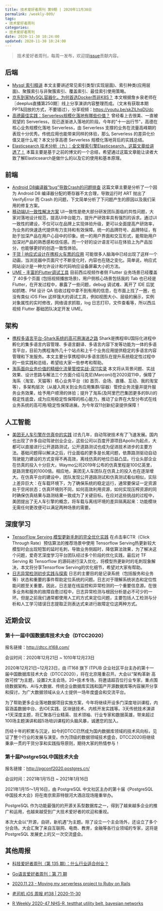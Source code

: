 ```yaml
---
title: 技术爱好者周刊 第9期 | 2020年11月30日
permalink: /weekly-009/
tags:
- 技术爱好者周刊
categories:
- 技术爱好者周刊
date: 2020-11-30 10:24:00
updated: 2020-11-30 10:24:00
---
```


> 技术爱好者周刊，每周一发布，欢迎提[issue](https://github.com/wangyonghong/yonghong-me/issues)贡献内容。

## 后端
- [Mysql 索引精讲](https://www.cnblogs.com/wyc1994666/p/10831039.html)
本文主要讲述常见索引类型(实现层面)、索引种类(应用层面)、聚簇索引与非聚簇索引、覆盖索引、最佳索引使用策略。
- [京东到家MySQL容器化，为何首选Docker而非K8S？](https://mp.weixin.qq.com/s/FTujitwkMl5LRdbWCxOEGA)
本文根据詹乡泉老师在〖deeplus直播第250期〗线上分享演讲内容整理而成。（文末有获取本期PPT&回放的方式，不要错过），分享视频：https://youtu.be/skZlLhqDUdc
- [高德最佳实践：Serverless规模化落地有哪些价值？](https://mp.weixin.qq.com/s/Za9eR0tNjoU3rTg5xTYgNA)
曾经看上去很美、一直被观望的 Serverless，现已逐渐进入落地的阶段。今年的"十一出行节"，高德在核心业务规模化落地 Serverless，由 Serverless 支撑的业务在流量高峰期的表现十分优秀。传统应用也能带来同样的体验，那么 Serverless 的差异化价值又是什么呢？本文分享高德 Serverless 规模化落地背后的实践总结。
- [Elasticsearch 技术分析（九）：全文搜索引擎Elasticsearch，这篇文章给讲透了！](https://www.cnblogs.com/jajian/p/11223992.html)
本篇主要是基于之前的博文的一个总结，希望通过这篇文章能让读者大致了解Elasticsearch是做什么的以及它的使用和基本原理。

<!-- more -->
## 前端
- [Android D8编译器“bug”导致Crash的问题排查](https://mp.weixin.qq.com/s/483_hesZalaGRPebzz5tPA)
这篇文章主要是分析了一个因为 Android D8 编译器分配的寄存器不太合理，导致运行时 ART 抛出了 VerifyError 而 Crash 的问题，下文简单分析了下问题产生的原因以及我们采用的修复方案。
- [移动端UI一致性解决方案](https://tech.meituan.com/2020/11/26/consistency-in-ui-design.html)
UI一致性是绝大部分研发团队面临的共性问题，大家对落地设计规范，提高UI中台能力，提升产研效率具有强烈的诉求。通过UI一致性的建设，不仅可以在品牌上实现体验升级，更可以全面提高产研效率，为业务的快速迭代提供有力支持和有效保障。统一的品牌符号、品牌特征，有助于加深产品在用户心目中的印象。统一的用户界面和交互形式，能帮助用户加深对产品的熟悉感和信任感。而一个好的设计语言可以在体验上为产品加分，也能够更好的创造一致性体验。
- [干货 | 响应式设计在携程火车票的应用](https://mp.weixin.qq.com/s/ddTUxQEEnIb_b1PzN_JRJA)
可能很多人脑海中已经出现了这样一个动画，当浏览器中页面尺寸不断变化时，内容也在随之变化。简单说，响应式网站设计是一种允许设计和代码响应设备屏幕大小的方法。
- [UME - 丰富的Flutter调试工具](https://mp.weixin.qq.com/s/9GjXB9Eu-OP3fIjdQWKklg)
目前西瓜视频作者侧 Flutter 业务场景已经覆盖了 40多个页面 (包括视频播放场景)，用户侧核心场景包括我的 Tab 也已经是 Flutter，在开发过程中，暴露了一些问题，debug 调试难、离开了 IDE 后犹如抓瞎、PM 设计 QA 验收过程中拿不到有用的信息，在市面上找了一圈，也没有类似 iOS Flex 这样强大的调试工具，例如视图大小、层级的展示，实例对象属性的实时修改，网络请求抓取，log 日志打印，文件查看等，所以西瓜视频 Flutter 基础团队决定开发 UME。


## 架构
- [携程多语言平台-Shark系统的高可用演进之路](https://tech.ctrip.com/articles/a_architecture/11686/)
Shark是携程IBU国际化进程中孵化的集多语言内容管理、多语言翻译、多语言内容下发等功能为一体的多语言平台，目前为携程海外几十个站点和上千个业务应用提供稳定的多语言内容管理和下发服务。本文主要分享携程IBU多语言团队在提升系统稳定性过程中的一些实践和总结，希望给大家一些参考和帮助。
- [淘系面向业务价值的精细化流量管控实战-双11实录](https://juejin.cn/post/6898494817563901960)
本文将从背景问题、实战效果、设计思路与解法三个方面介绍马克尼(Marconi)在2020双11中，保障了淘系（淘宝、天猫等）核心业务平台（如 首页、会场、直播、互动、我的淘宝 等），多架构层次（从接入网关到业务应用集群/容器）管控业务流量并提升服务业务效果，给予用户顺滑的体验；提升了淘系(及阿里巴巴集团更多的BU)的稳定性底盘，成为应用稳定性保障的核心能力，推动了业界在大型分布式在线业务系统的高可用/稳定性保障进展。为今年双11创新纪录提供保障！

## 人工智能
- [美团无人车引擎在仿真中的实践](https://tech.meituan.com/2020/11/27/self-driving-in-simulation-system.html)
过去几年，自动驾驶技术有了飞速发展。国内也出现了许多自动驾驶创业企业，这些公司以百度开源项目Apollo为起点，大都可以直接进行公开道路测试，公开道路测试也成为促进技术进步的主要方法。基础问题得以解决之后，行业面临的更多是长尾问题，依靠路测驱动自动驾驶能力建设的方式变得不再高效，离线仿真的地位日益凸显。行业头部企业在仿真的投入十分巨大，Waymo公司2019年公布的仿真里程是100亿英里，是路测里程的1000倍。相应地，美团无人车团队在仿真上的投入也在逐渐增大。在仿真平台的建设中，团队发现公开道路测试和仿真测试看似相似，实际上差异巨大：在车载环境下，为了确保系统的稳定运行，通常要保证一定资源处于空闲状态；仿真环境则不同，如何高效利用资源，如何实现压榨资源的同时确保仿真结果与路测结果一致成为了关键目标。在应对这些挑战的过程中，美团提出了无人车引擎的概念，将车载与离线环境的差异隔离起来：功能模块无需任何更改便可以满足两种场景的需要。


## 深度学习
- [TensorFlow Serving 模型更新毛刺的完全优化实践](https://mp.weixin.qq.com/s/DkCGusznH8F8p39oRLuNBQ)
在点击率CTR（Click Through Rate）预估算法的推荐场景中使用 Tensorflow Serving热更新较大模型时会出现短暂的延时毛刺，导致业务侧超时，降低算法效果，为了解决这个问题，爱奇艺深度学习平台团队经过多个阶段的优化实践，最后对 TF Serving 和 Tensorflow 的源码进行深入优化，将模型热更新时的毛刺现象解决，本文将分享Tensorflow Serving的优化细节，希望对大家有帮助。
- [日志异常检测初步实践与探索](https://mp.weixin.qq.com/s/ame9XL218FK1Du_by3_L5A)
日志的主要目的是记录系统（包括服务和业务等）状态和重要的事件帮助定位系统的问题。日志对于理解系统状态和定位性能问题至关重要。因此，日志是在线监控和异常检测的一个重要信息源。在很多业务和服务的故障自愈过程中，日志异常检测与根因分析是必不可少的一环。但是之前我们通常都使用人工的方式来定位问题，主要包括人工检测与分析和人工学习错误日志提取正则表达式来进行故障定位这两种方式。


## 近期会议

### 第十一届中国数据库技术大会（DTCC2020）

报名链接：http://dtcc.it168.com/

会议时间：2020年12月21日 ~ 1010年12月23日

2020年12月21日~12月23日，由 IT168 旗下 ITPUB 企业社区平台主办的第十一届中国数据库技术大会（DTCC2020），将在北京隆重召开。大会以“架构革新 高效可控”为主题，设置2大主会场，20+技术专场，将邀请超百位行业专家，重点围绕数据架构、AI与大数据、传统企业数据库实践和国产开源数据库等内容展开分享和探讨，为广大数据领域从业人士提供一场年度盛会和交流平台。

为了帮助更多企业落地数据项目实施方案，今年将继续开设多门深度培训课程，内容涵盖数据中台、去IOE实践、区块链技术、内核开发实践等。3天传统技术演讲+1天深度主题，将汇聚各行业精英、技术领袖、行业专家和数据英雄，带来超过100场主题演讲和超5场培训课程的头脑风暴，诚邀您的加入。

历经十年的积累与沉淀，如今的DTCC已然成为国内数据库领域的技术风向标，见证了整个行业的发展与演变。作为顶级的数据领域技术盛会，DTCC2020将继续秉承一贯的干货分享和实践指导原则，期待大家的热情参与！

### 第十届PostgreSQL中国技术大会

报名链接：http://pgconf2020.postgres.cn/

会议时间：2021年1月15日 ~ 2021年1月16日

2021年1月15～1月16日，由 PostgreSQL 中文社区主办的第十届《PostgreSQL 中国技术大会》将在南京索菲特银河大酒店现场隆重举办。

PostgreSQL 作为功能最强的的开源关系型数据库之一，得到了越来越多企业的推广和运用，也越来越受到广大技术爱好者的欢迎和重视。

本次大会以“开源，自研，新机遇”为主题。除了设立一个主会场外，还设立了多个分会场。大会汇聚了来自互联网、电商、教育，金融等各行业领域的专家，这将是 PostgreSQL 发展史上的又一次交流盛会。


## 其他周报

- [科技爱好者周刊（第 135 期）：什么行业适合创业？](https://github.com/ruanyf/weekly/blob/master/docs/issue-135.md)

- [Go语言爱好者周刊：第 71 期](https://github.com/polaris1119/golangweekly/blob/master/docs/issue-071.md)

- [2020.11.23 - Moving my serverless project to Ruby on Rails](https://github.com/zenany/weekly/blob/master/software/2020/1123.md)

- [老司机 iOS 周报 #138 | 2020-11-30](https://github.com/SwiftOldDriver/iOS-Weekly/blob/master/Reports/2020/%23137-2020.11.30.md)

- [R Weekly 2020-47 NHS-R, testthat utility belt, bayesian networks](https://rweekly.org/2020-47.html)

